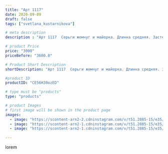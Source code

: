 ```yaml
---
title: "Арт 1117"
date: 2020-09-09
draft: false
tags: ["svetlana_kustarnikova"]

# meta description
description : "Арт 1117  Серьги жемчуг и майорка. Длинна средняя. Застежка английская. ПРОДАНО"

# product Price
price: "3000"
priceBefore: "3600.0"

# Product Short Description
shortDescription: "Арт 1117  Серьги жемчуг и майорка. Длинна средняя. Застежка английская. ПРОДАНО"

#product ID
productID: "CE56H30ozED"

# type must be "products"
type: "products"

# product Images
# first image will be shown in the product page
images:
  - image: "https://scontent-arn2-2.cdninstagram.com/v/t51.2885-15/e35/118854864_314025719905169_8215412310605418050_n.jpg?se=7&tp=1&_nc_ht=scontent-arn2-2.cdninstagram.com&_nc_cat=105&_nc_ohc=Lte5fIvL4EUAX_ynZ9Y&ccb=7-4&oh=30f85a058cff7bd9c72144dc26bfaca2&oe=60818EDF&ig_cache_key=MjM5NDIwMDI5NDU0NzUwMzM3OQ%3D%3D.2-ccb7-4"
  - image: "https://scontent-arn2-1.cdninstagram.com/v/t51.2885-15/e35/118881037_1181760918861307_3573390963742337970_n.jpg?se=7&tp=1&_nc_ht=scontent-arn2-1.cdninstagram.com&_nc_cat=107&_nc_ohc=PJ8Ti08E6nYAX_0UlL_&ccb=7-4&oh=b0329638425bd70178c873f7d2f37df6&oe=6085282B&ig_cache_key=MjM5NDIwMDI5NDUzMDU5OTQxMQ%3D%3D.2-ccb7-4"
  - image: "https://scontent-arn2-1.cdninstagram.com/v/t51.2885-15/e35/118995329_186139886235567_1449490552219509253_n.jpg?se=7&tp=1&_nc_ht=scontent-arn2-1.cdninstagram.com&_nc_cat=103&_nc_ohc=kghX2o6gp-EAX9hNG5P&ccb=7-4&oh=3a8aa7088b26ed818680a8efc918b664&oe=6083BEEA&ig_cache_key=MjM5NDIwMDI5NDU1NTg1NjA0Mw%3D%3D.2-ccb7-4"

---
```

lorem
